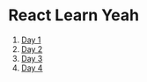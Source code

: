 # React Learn Yeah

1. [Day 1](./Day-01/readme.md)
2. [Day 2](./Day-02/readme.md)
3. [Day 3](./Day-03/readme.md)
4. [Day 4](./Day-04/readme.md)